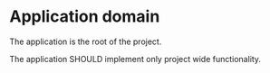 # Application domain
The application is the root of the project.

The application SHOULD implement only project wide functionality.

